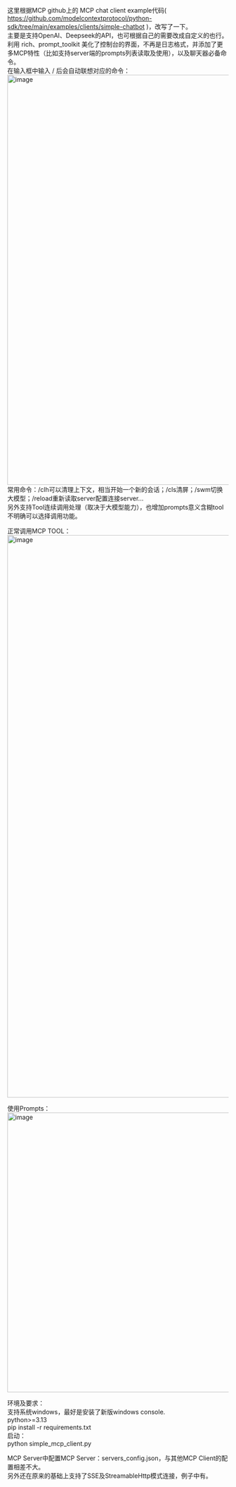 这里根据MCP github上的 MCP chat client example代码( https://github.com/modelcontextprotocol/python-sdk/tree/main/examples/clients/simple-chatbot )，改写了一下。  
主要是支持OpenAI、Deepseek的API，也可根据自己的需要改成自定义的也行。  
利用 rich、prompt_toolkit 美化了控制台的界面，不再是日志格式，并添加了更多MCP特性（比如支持server端的prompts列表读取及使用），以及聊天器必备命令。  
在输入框中输入 / 后会自动联想对应的命令：  
<img width="1467" height="931" alt="image" src="https://github.com/user-attachments/assets/31b12b7e-1d77-43f3-9c69-3b9a8bf7ee35" />  
常用命令：/clh可以清理上下文，相当开始一个新的会话；/cls清屏；/swm切换大模型；/reload重新读取server配置连接server...  
另外支持Tool连续调用处理（取决于大模型能力），也增加prompts意义含糊tool不明确可以选择调用功能。  

正常调用MCP TOOL：  
<img width="1452" height="1277" alt="image" src="https://github.com/user-attachments/assets/9d5ed70b-f419-4229-8ffa-cdc730a49996" />

使用Prompts：  
<img width="1443" height="635" alt="image" src="https://github.com/user-attachments/assets/66eca7ff-a431-466c-8315-07f405984902" />

环境及要求：  
支持系统windows，最好是安装了新版windows console.  
python>=3.13  
pip install -r requirements.txt  
启动：  
python simple_mcp_client.py  

MCP Server中配置MCP Server：servers_config.json，与其他MCP Client的配置相差不大。  
另外还在原来的基础上支持了SSE及StreamableHttp模式连接，例子中有。

